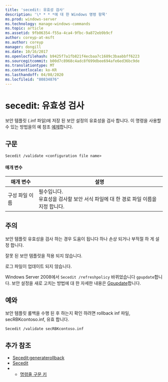 ```yaml
---
title: 'secedit: 유효성 검사'
description: '\* * * *에 대 한 Windows 명령 항목'
ms.prod: windows-server
ms.technology: manage-windows-commands
ms.topic: article
ms.assetid: 9fb06354-f55a-4ca4-9fbc-9a872eb9b9cf
author: coreyp-at-msft
ms.author: coreyp
manager: dongill
ms.date: 10/16/2017
ms.openlocfilehash: b9425f7a1fb821f4ecbaa7c1689c3baabbff6223
ms.sourcegitcommit: b00d7c8968c4adc8f699dbee694afe6ed36bc9de
ms.translationtype: MT
ms.contentlocale: ko-KR
ms.lasthandoff: 04/08/2020
ms.locfileid: "80834876"
---
```

# <a name="seceditvalidate"></a>secedit: 유효성 검사



보안 템플릿 (.inf 파일)에 저장 된 보안 설정의 유효성을 검사 합니다. 이 명령을 사용할 수 있는 방법을의 예 참조 [예제](#BKMK_Examples)합니다.

## <a name="syntax"></a>구문

```
Secedit /validate <configuration file name>  

```

#### <a name="parameters"></a>매개 변수

|매개 변수|설명|
|---------|-----------|
|구성 파일 이름|필수입니다.</br>유효성을 검사할 보안 서식 파일에 대 한 경로 파일 이름을 지정 합니다.|

## <a name="remarks"></a>주의

보안 템플릿 유효성을 검사 하는 경우 도움이 됩니다 하나 손상 되거나 부적절 하 게 설정 합니다.

잘못 된 보안 템플릿을 적용 되지 않습니다.

로그 파일이 업데이트 되지 않습니다.

Windows Server 2008에서 `Secedit /refreshpolicy` 바뀌었습니다 `gpupdate`합니다. 보안 설정을 새로 고치는 방법에 대 한 자세한 내용은 [Gpupdate](gpupdate.md)합니다.

## <a name="examples"></a><a name=BKMK_Examples></a>예와

보안 템플릿 롤백을 수행 된 후 하는지 확인 하려면 rollback inf 파일, secRBKcontoso.inf, 유효 합니다.
```
Secedit /validate secRBKcontoso.inf
```

## <a name="additional-references"></a>추가 참조

-   [Secedit:generaterollback](secedit-generaterollback.md)
-   [Secedit](secedit.md)
-   - [명령줄 구문 키](command-line-syntax-key.md)